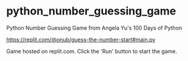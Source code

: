# python_number_guessing_game
Python Number Guessing Game from Angela Yu's 100 Days of Python

https://replit.com/@onub/guess-the-number-start#main.py

Game hosted on replit.com. Click the 'Run' button to start the game.
